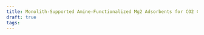 ```yaml
---
title: Monolith-Supported Amine-Functionalized Mg2 Adsorbents for CO2 Capture
draft: true
tags:
---
```

